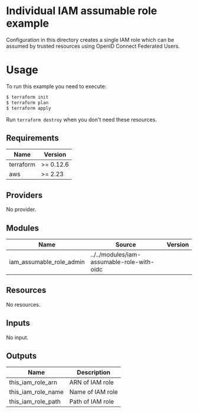 # Individual IAM assumable role example

Configuration in this directory creates a single IAM role which can be assumed by trusted resources using OpenID Connect Federated Users.

# Usage

To run this example you need to execute:

```bash
$ terraform init
$ terraform plan
$ terraform apply
```

Run `terraform destroy` when you don't need these resources.

<!-- BEGINNING OF PRE-COMMIT-TERRAFORM DOCS HOOK -->
## Requirements

| Name | Version |
|------|---------|
| terraform | >= 0.12.6 |
| aws | >= 2.23 |

## Providers

No provider.

## Modules

| Name | Source | Version |
|------|--------|---------|
| iam_assumable_role_admin | ../../modules/iam-assumable-role-with-oidc |  |

## Resources

No resources.

## Inputs

No input.

## Outputs

| Name | Description |
|------|-------------|
| this\_iam\_role\_arn | ARN of IAM role |
| this\_iam\_role\_name | Name of IAM role |
| this\_iam\_role\_path | Path of IAM role |
<!-- END OF PRE-COMMIT-TERRAFORM DOCS HOOK -->
